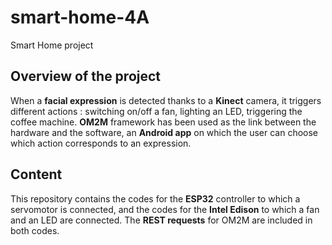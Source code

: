# smart-home-4A
Smart Home project

## Overview of the project ##
When a **facial expression** is detected thanks to a **Kinect** camera, it triggers different actions : switching on/off a fan, lighting an LED, triggering the coffee machine. **OM2M** framework has been used as the link between the hardware and the software, an **Android app** on which the user can choose which action corresponds to an expression.

## Content ##
This repository contains the codes for the **ESP32** controller to which a servomotor is connected, and the codes for the **Intel Edison** to which a fan and an LED are connected.
The **REST requests** for OM2M are included in both codes.

